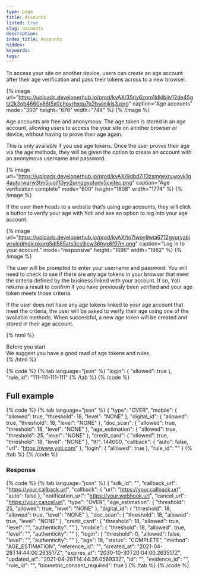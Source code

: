 ```yaml
---
type: page
title: Accounts
listed: true
slug: accounts
description: 
index_title: Accounts
hidden: 
keywords: 
tags: 
---
```


To access your site on another device, users can create an age account after their age verification and pass their tokens across to a new browser.

{% image url="https://uploads.developerhub.io/prod/kvAX/35riy6zpm1ldklbjiv12de45gtz2k3qb4660x86t5x0chpyrhxqu7q2bwinjkjs3.png" caption="Age accounts" mode="300" height="676" width="744" %}
{% /image %}

Age accounts are free and anonymous. The age token is stored in an age account, allowing users to access the your site on another browser or device, without having to prove their age again.

This is only available if you use age tokens.  Once the user proves their age via the age methods, they will be given the option to create an account with an anonymous username and password.

{% image url="https://uploads.developerhub.io/prod/kvAX/9dbd7i13zsmgexrywovk1g4autorwarw3tm5iuojfl0yy2urnzgyutudv5cxjtec.png" caption="Age verification complete" mode="600" height="1608" width="1774" %}
{% /image %}

If the user then heads to a website that’s using age accounts, they will click a button to verify your age with Yoti and see an option to log into your age account. 

{% image url="https://uploads.developerhub.io/prod/kvAX/tn7lwoy9wla6712gyuryabjwrulcdmgjcqkorg5dl585ats3cs9icw36hyx6f97m.png" caption="Log in to your account." mode="responsive" height="1696" width="1962" %}
{% /image %}

The user will be prompted to enter your username and password. You will need to check to see if there are any age tokens in your browser that meet the criteria defined by the business linked with your account. If so, Yoti returns a result to confirm if you have previously been verified and your age token meets those criteria.

If the user does not have any age tokens linked to your age account that meet the criteria, the user will be asked to verify their age using one of the available methods. When successful, a new age token will be created and stored in their age account.

{% html %}
<div class="alert-BYS">
   <div class="alert-title" id="BYS">
      Before you start
   </div>
   <div class="alert-text" >
We suggest you have a good read of age tokens and rules   </div>
   <div class="alert-links"> 
   </div>
</div>
{% /html %}

{% code %}
{% tab language="json" %}
"login": {
   "allowed": true
},
"rule_id": "111-111-111-111"
{% /tab %}
{% /code %}

## Full example

{% code %}
{% tab language="json" %}
{
    "type": "OVER",
    "mobile": {
        "allowed": true,
        "threshold": 18,
        "level": "NONE"
    },
    "digital_id": {
        "allowed": true,
        "threshold": 18,
        "level": "NONE"
    },
    "doc_scan": {
        "allowed": true,
        "threshold": 18,
        "level": "NONE"
    },
    "age_estimation": {
        "allowed": true,
        "threshold": 25,
        "level": "NONE"
    },
    "credit_card": {
        "allowed": true,
        "threshold": 18,
        "level": "NONE"
    },
    "ttl": 144000,
    "callback": {
        "auto": false,
        "url": "https://www.yoti.com"
    },
    "login": {
        "allowed": true
    },
    "rule_id": "<uuid>"
}
{% /tab %}
{% /code %}

### Response

{% code %}
{% tab language="json" %}
{
    "sdk_id": "<uuid>",
    "callback_url": "https://your.callback.url",
    "callback": {
        "url": "https://your.callback.url",
        "auto": false
    },
    "notification_url": "https://your.webhook.url",
    "cancel_url": "https://your.cancel.url",
    "type": "OVER",
    "age_estimation": {
        "threshold": 25,
        "allowed": true,
        "level": "NONE"
    },
    "digital_id": {
        "threshold": 18,
        "allowed": true,
        "level": "NONE"
    },
    "doc_scan": {
        "threshold": 18,
        "allowed": true,
        "level": "NONE"
    },
    "credit_card": {
        "threshold": 18,
        "allowed": true,
        "level": "",
        "authenticity": ""
    },
    "mobile": {
        "threshold": 18,
        "allowed": true,
        "level": "",
        "authenticity": ""
    },
    "login": {
        "threshold": 0,
        "allowed": false,
        "level": "",
        "authenticity": ""
    },
    "age": 18,
    "status": "COMPLETE",
    "method": "AGE_ESTIMATION",
    "reference_id": "",
    "created_at": "2021-04-28T14:44:00.263517Z",
    "expires_at": "2030-10-30T20:04:00.263517Z",
    "updated_at": "2021-04-28T14:44:36.056933Z",
    "id": "<uuid>",
    "evidence_id": "<uuid>",
    "rule_id": "<uuid>",
    "biometric_consent_required": true
}
{% /tab %}
{% /code %}